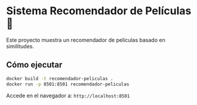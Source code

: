 # Sistema Recomendador de Películas 🎥

Este proyecto muestra un recomendador de películas basado en similitudes.

## Cómo ejecutar

```bash
docker build -t recomendador-peliculas .
docker run -p 8501:8501 recomendador-peliculas
```

Accede en el navegador a: `http://localhost:8501`
